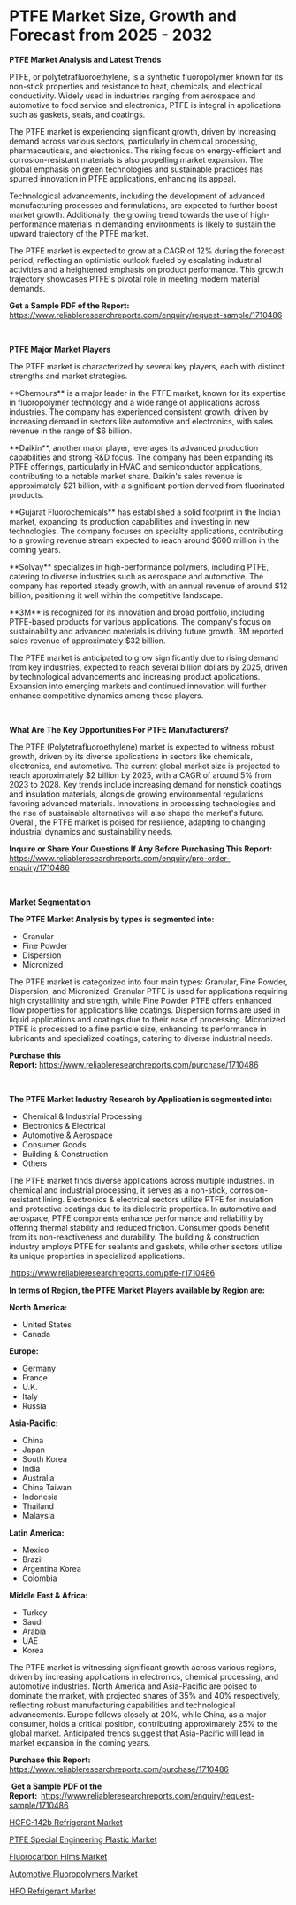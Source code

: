 <p><h1>PTFE Market Size, Growth and Forecast from 2025 - 2032</h1></p><p><strong>PTFE Market Analysis and Latest Trends</strong></p>
<p><p>PTFE, or polytetrafluoroethylene, is a synthetic fluoropolymer known for its non-stick properties and resistance to heat, chemicals, and electrical conductivity. Widely used in industries ranging from aerospace and automotive to food service and electronics, PTFE is integral in applications such as gaskets, seals, and coatings.</p><p>The PTFE market is experiencing significant growth, driven by increasing demand across various sectors, particularly in chemical processing, pharmaceuticals, and electronics. The rising focus on energy-efficient and corrosion-resistant materials is also propelling market expansion. The global emphasis on green technologies and sustainable practices has spurred innovation in PTFE applications, enhancing its appeal.</p><p>Technological advancements, including the development of advanced manufacturing processes and formulations, are expected to further boost market growth. Additionally, the growing trend towards the use of high-performance materials in demanding environments is likely to sustain the upward trajectory of the PTFE market. </p><p>The PTFE market is expected to grow at a CAGR of 12% during the forecast period, reflecting an optimistic outlook fueled by escalating industrial activities and a heightened emphasis on product performance. This growth trajectory showcases PTFE's pivotal role in meeting modern material demands.</p></p>
<p><strong>Get a Sample PDF of the Report:&nbsp;</strong> <a href="https://www.reliableresearchreports.com/enquiry/request-sample/1710486?utm_campaign=33&utm_medium=2&utm_source=Github&utm_content=ia&utm_term=10012025&utm_id=ptfe">https://www.reliableresearchreports.com/enquiry/request-sample/1710486</a></p>
<p>&nbsp;</p>
<p><strong>PTFE Major Market Players</strong></p>
<p><p>The PTFE market is characterized by several key players, each with distinct strengths and market strategies. </p><p>**Chemours** is a major leader in the PTFE market, known for its expertise in fluoropolymer technology and a wide range of applications across industries. The company has experienced consistent growth, driven by increasing demand in sectors like automotive and electronics, with sales revenue in the range of $6 billion.</p><p>**Daikin**, another major player, leverages its advanced production capabilities and strong R&D focus. The company has been expanding its PTFE offerings, particularly in HVAC and semiconductor applications, contributing to a notable market share. Daikin's sales revenue is approximately $21 billion, with a significant portion derived from fluorinated products.</p><p>**Gujarat Fluorochemicals** has established a solid footprint in the Indian market, expanding its production capabilities and investing in new technologies. The company focuses on specialty applications, contributing to a growing revenue stream expected to reach around $600 million in the coming years.</p><p>**Solvay** specializes in high-performance polymers, including PTFE, catering to diverse industries such as aerospace and automotive. The company has reported steady growth, with an annual revenue of around $12 billion, positioning it well within the competitive landscape.</p><p>**3M** is recognized for its innovation and broad portfolio, including PTFE-based products for various applications. The company's focus on sustainability and advanced materials is driving future growth. 3M reported sales revenue of approximately $32 billion.</p><p>The PTFE market is anticipated to grow significantly due to rising demand from key industries, expected to reach several billion dollars by 2025, driven by technological advancements and increasing product applications. Expansion into emerging markets and continued innovation will further enhance competitive dynamics among these players.</p></p>
<p>&nbsp;</p>
<p><strong>What Are The Key Opportunities For PTFE Manufacturers?</strong></p>
<p><p>The PTFE (Polytetrafluoroethylene) market is expected to witness robust growth, driven by its diverse applications in sectors like chemicals, electronics, and automotive. The current global market size is projected to reach approximately $2 billion by 2025, with a CAGR of around 5% from 2023 to 2028. Key trends include increasing demand for nonstick coatings and insulation materials, alongside growing environmental regulations favoring advanced materials. Innovations in processing technologies and the rise of sustainable alternatives will also shape the market's future. Overall, the PTFE market is poised for resilience, adapting to changing industrial dynamics and sustainability needs.</p></p>
<p><strong>Inquire or Share Your Questions If Any Before Purchasing This Report:</strong> <a href="https://www.reliableresearchreports.com/enquiry/pre-order-enquiry/1710486?utm_campaign=33&utm_medium=2&utm_source=Github&utm_content=ia&utm_term=10012025&utm_id=ptfe">https://www.reliableresearchreports.com/enquiry/pre-order-enquiry/1710486</a></p>
<p>&nbsp;</p>
<p><strong>Market Segmentation</strong></p>
<p><strong>The PTFE Market Analysis by types is segmented into:</strong></p>
<p><ul><li>Granular</li><li>Fine Powder</li><li>Dispersion</li><li>Micronized</li></ul></p>
<p><p>The PTFE market is categorized into four main types: Granular, Fine Powder, Dispersion, and Micronized. Granular PTFE is used for applications requiring high crystallinity and strength, while Fine Powder PTFE offers enhanced flow properties for applications like coatings. Dispersion forms are used in liquid applications and coatings due to their ease of processing. Micronized PTFE is processed to a fine particle size, enhancing its performance in lubricants and specialized coatings, catering to diverse industrial needs.</p></p>
<p><strong>Purchase this Report:&nbsp;</strong><a href="https://www.reliableresearchreports.com/purchase/1710486?utm_campaign=33&utm_medium=2&utm_source=Github&utm_content=ia&utm_term=10012025&utm_id=ptfe">https://www.reliableresearchreports.com/purchase/1710486</a></p>
<p>&nbsp;</p>
<p><strong>The PTFE Market Industry Research by Application is segmented into:</strong></p>
<p><ul><li>Chemical & Industrial Processing</li><li>Electronics & Electrical</li><li>Automotive & Aerospace</li><li>Consumer Goods</li><li>Building & Construction</li><li>Others</li></ul></p>
<p><p>The PTFE market finds diverse applications across multiple industries. In chemical and industrial processing, it serves as a non-stick, corrosion-resistant lining. Electronics & electrical sectors utilize PTFE for insulation and protective coatings due to its dielectric properties. In automotive and aerospace, PTFE components enhance performance and reliability by offering thermal stability and reduced friction. Consumer goods benefit from its non-reactiveness and durability. The building & construction industry employs PTFE for sealants and gaskets, while other sectors utilize its unique properties in specialized applications.</p></p>
<p><a href="https://www.reliableresearchreports.com/ptfe-r1710486?utm_campaign=33&utm_medium=2&utm_source=Github&utm_content=ia&utm_term=10012025&utm_id=ptfe">&nbsp;https://www.reliableresearchreports.com/ptfe-r1710486</a></p>
<p><strong>In terms of Region, the PTFE Market Players available by Region are:</strong></p>
<p>
    <p> <strong> North America: </strong>
        <ul>
            <li>United States</li>
            <li>Canada</li>
        </ul>
        </p> 
    <p> <strong> Europe: </strong>
        <ul>
            <li>Germany</li>
            <li>France</li>
            <li>U.K.</li>
            <li>Italy</li>
            <li>Russia</li>
        </ul>
        </p> 
    <p> <strong> Asia-Pacific: </strong>
        <ul>
            <li>China</li>
            <li>Japan</li>
            <li>South Korea</li>
            <li>India</li>
            <li>Australia</li>
            <li>China Taiwan</li>
            <li>Indonesia</li>
            <li>Thailand</li>
            <li>Malaysia</li>
        </ul>
        </p> 
    <p> <strong> Latin America: </strong>
        <ul>
            <li>Mexico</li>
            <li>Brazil</li>
            <li>Argentina Korea</li>
            <li>Colombia</li>
        </ul>
        </p> 
    <p> <strong> Middle East & Africa: </strong>
        <ul>
            <li>Turkey</li>
            <li>Saudi</li>
            <li>Arabia</li>
            <li>UAE</li>
            <li>Korea</li>
        </ul>
    </p>
    </p>
<p><p>The PTFE market is witnessing significant growth across various regions, driven by increasing applications in electronics, chemical processing, and automotive industries. North America and Asia-Pacific are poised to dominate the market, with projected shares of 35% and 40% respectively, reflecting robust manufacturing capabilities and technological advancements. Europe follows closely at 20%, while China, as a major consumer, holds a critical position, contributing approximately 25% to the global market. Anticipated trends suggest that Asia-Pacific will lead in market expansion in the coming years.</p></p>
<p><strong>Purchase this Report: </strong><a href="https://www.reliableresearchreports.com/purchase/1710486?utm_campaign=33&utm_medium=2&utm_source=Github&utm_content=ia&utm_term=10012025&utm_id=ptfe">https://www.reliableresearchreports.com/purchase/1710486</a></p>
<p>&nbsp;<strong>Get a Sample PDF of the Report:&nbsp;&nbsp;</strong><a href="https://www.reliableresearchreports.com/enquiry/request-sample/1710486?utm_campaign=33&utm_medium=2&utm_source=Github&utm_content=ia&utm_term=10012025&utm_id=ptfe">https://www.reliableresearchreports.com/enquiry/request-sample/1710486</a></p>
<p><strong></strong></p>
<p><p><a href="https://github.com/flnordan65e0/Market-Research-Report-List-1/blob/main/hcfc-142b-refrigerant-market.md?utm_campaign=33&utm_medium=2&utm_source=Github&utm_content=ia&utm_term=10012025&utm_id=ptfe">HCFC-142b Refrigerant Market</a></p><p><a href="https://github.com/lindaopodray/Market-Research-Report-List-1/blob/main/ptfe-special-engineering-plastic-market.md?utm_campaign=33&utm_medium=2&utm_source=Github&utm_content=ia&utm_term=10012025&utm_id=ptfe">PTFE Special Engineering Plastic Market</a></p><p><a href="https://github.com/OlenFleming68/Market-Research-Report-List-1/blob/main/fluorocarbon-films-market.md?utm_campaign=33&utm_medium=2&utm_source=Github&utm_content=ia&utm_term=10012025&utm_id=ptfe">Fluorocarbon Films Market</a></p><p><a href="https://github.com/rodinayygacklezi/Market-Research-Report-List-1/blob/main/automotive-fluoropolymers-market.md?utm_campaign=33&utm_medium=2&utm_source=Github&utm_content=ia&utm_term=10012025&utm_id=ptfe">Automotive Fluoropolymers Market</a></p><p><a href="https://github.com/XavierTyler76/Market-Research-Report-List-1/blob/main/hfo-refrigerant-market.md?utm_campaign=33&utm_medium=2&utm_source=Github&utm_content=ia&utm_term=10012025&utm_id=ptfe">HFO Refrigerant Market</a></p></p>